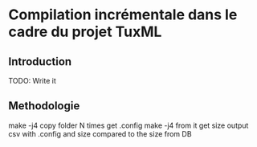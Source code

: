 # Compilation incrémentale dans le cadre du projet TuxML

## Introduction

TODO: Write it

## Methodologie

make -j4
copy folder N times
get .config
make -j4 from it
get size
output csv with .config and size compared to the size from DB
